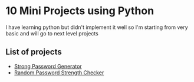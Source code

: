 # 10 Mini Projects using Python

I have learning python but didn't implement it well so I'm starting from very basic and will go to next level projects

## List of projects

- [Strong Password Generator](Random%20Password%20Strength%20Checker/strong_password_generator.py)
- [Random Password Strength Checker](https://github.com/sahilsapariya/All-about-Python/tree/main/10%20mini%20projects/Random%20Password%20Strength%20Checker)